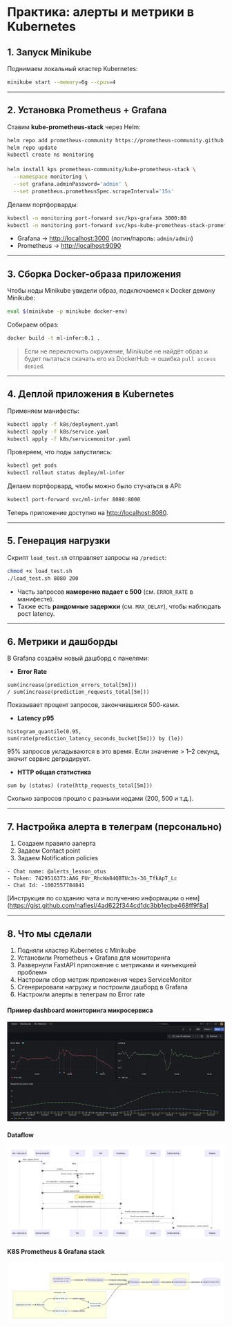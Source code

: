# Практика: алерты и метрики в Kubernetes

## 1. Запуск Minikube
Поднимаем локальный кластер Kubernetes:
```bash
minikube start --memory=6g --cpus=4
```

---

## 2. Установка Prometheus + Grafana
Ставим **kube-prometheus-stack** через Helm:
```bash
helm repo add prometheus-community https://prometheus-community.github.io/helm-charts
helm repo update
kubectl create ns monitoring

helm install kps prometheus-community/kube-prometheus-stack \
  --namespace monitoring \
  --set grafana.adminPassword='admin' \
  --set prometheus.prometheusSpec.scrapeInterval='15s'
```

Делаем портфорварды:
```bash
kubectl -n monitoring port-forward svc/kps-grafana 3000:80
kubectl -n monitoring port-forward svc/kps-kube-prometheus-stack-prometheus 9090:9090
```

- Grafana → [http://localhost:3000](http://localhost:3000) (логин/пароль: `admin/admin`)  
- Prometheus → [http://localhost:9090](http://localhost:9090)  

---

## 3. Сборка Docker-образа приложения
Чтобы ноды Minikube увидели образ, подключаемся к Docker демону Minikube:
```bash
eval $(minikube -p minikube docker-env)
```

Собираем образ:
```bash
docker build -t ml-infer:0.1 .
```

> Если не переключить окружение, Minikube не найдёт образ и будет пытаться скачать его из DockerHub → ошибка `pull access denied`.

---

## 4. Деплой приложения в Kubernetes
Применяем манифесты:
```bash
kubectl apply -f k8s/deployment.yaml
kubectl apply -f k8s/service.yaml
kubectl apply -f k8s/servicemonitor.yaml
```

Проверяем, что поды запустились:
```bash
kubectl get pods
kubectl rollout status deploy/ml-infer
```

Делаем портфорвард, чтобы можно было стучаться в API:
```bash
kubectl port-forward svc/ml-infer 8080:8000
```

Теперь приложение доступно на [http://localhost:8080](http://localhost:8080).

---

## 5. Генерация нагрузки
Скрипт `load_test.sh` отправляет запросы на `/predict`:
```bash
chmod +x load_test.sh
./load_test.sh 8080 200
```

- Часть запросов **намеренно падает с 500** (см. `ERROR_RATE` в манифесте).  
- Также есть **рандомные задержки** (см. `MAX_DELAY`), чтобы наблюдать рост latency.  

---

## 6. Метрики и дашборды
В Grafana создаём новый дашборд с панелями:  

- **Error Rate**
```promql
sum(increase(prediction_errors_total[5m]))
/ sum(increase(prediction_requests_total[5m]))
```
Показывает процент запросов, закончившихся 500-ками.  

- **Latency p95**
```promql
histogram_quantile(0.95, sum(rate(prediction_latency_seconds_bucket[5m])) by (le))
```
95% запросов укладываются в это время. Если значение > 1–2 секунд, значит сервис деградирует.  

- **HTTP общая статистика**
```promql
sum by (status) (rate(http_requests_total[5m]))
```
Сколько запросов прошло с разными кодами (200, 500 и т.д.).  

---

## 7. Настройка алерта в телеграм (персонально)

1. Создаем правило аалерта 
2. Задаем Contact point
3. Задаем Notification policies

```
- Chat name: @alerts_lesson_otus
- Token: 7429516373:AAG_FUr_RhcWa84QBTUc3s-36_TfkApT_Lc
- Chat Id: -1002557784841
```
[Инструкция по созданию чата и получению информации о нем](https://gist.github.com/nafiesl/4ad622f344cd1dc3bb1ecbe468ff9f8a]

--- 

## 8. Что мы сделали
1. Подняли кластер Kubernetes с Minikube  
2. Установили Prometheus + Grafana для мониторинга  
3. Развернули FastAPI приложение с метриками и «инъекцией проблем»  
4. Настроили сбор метрик приложения через ServiceMonitor  
5. Сгенерировали нагрузку и построили дашборд в Grafana
6. Настроили алерты в телеграм по Error rate

#### Пример dashboard мониторинга микросервиса
![dashboard](assets/dashboard.png)

#### Dataflow
![](assets/dataflow.png)

#### K8S Prometheus & Grafana stack
![](assets/k8s_prometheus_grafana.png)